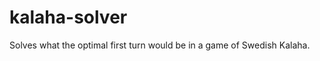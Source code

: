 kalaha-solver
=============

Solves what the optimal first turn would be in a game of Swedish Kalaha.